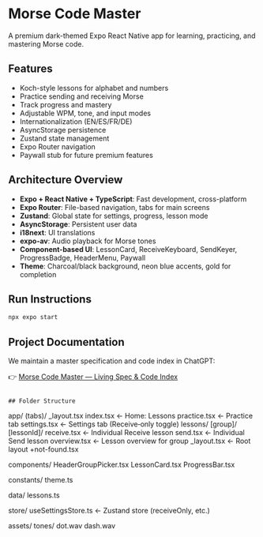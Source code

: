 # Morse Code Master

A premium dark-themed Expo React Native app for learning, practicing, and mastering Morse code.

## Features

- Koch-style lessons for alphabet and numbers
- Practice sending and receiving Morse
- Track progress and mastery
- Adjustable WPM, tone, and input modes
- Internationalization (EN/ES/FR/DE)
- AsyncStorage persistence
- Zustand state management
- Expo Router navigation
- Paywall stub for future premium features

## Architecture Overview

- **Expo + React Native + TypeScript**: Fast development, cross-platform
- **Expo Router**: File-based navigation, tabs for main screens
- **Zustand**: Global state for settings, progress, lesson mode
- **AsyncStorage**: Persistent user data
- **i18next**: UI translations
- **expo-av**: Audio playback for Morse tones
- **Component-based UI**: LessonCard, ReceiveKeyboard, SendKeyer, ProgressBadge, HeaderMenu, Paywall
- **Theme**: Charcoal/black background, neon blue accents, gold for completion

## Run Instructions

```sh
npx expo start
```

## Project Documentation

We maintain a master specification and code index in ChatGPT:

👉 [Morse Code Master — Living Spec & Code Index](https://chat.openai.com/c/68ba2d82c54481918f76e07b99235977)

```

## Folder Structure

```

app/
(tabs)/
\_layout.tsx
index.tsx ← Home: Lessons
practice.tsx ← Practice tab
settings.tsx ← Settings tab (Receive‑only toggle)
lessons/
[group]/
[lessonId]/
receive.tsx ← Individual Receive lesson
send.tsx ← Individual Send lesson
overview.tsx ← Lesson overview for group
\_layout.tsx ← Root layout
+not-found.tsx

components/
HeaderGroupPicker.tsx
LessonCard.tsx
ProgressBar.tsx

constants/
theme.ts

data/
lessons.ts

store/
useSettingsStore.ts ← Zustand store (receiveOnly, etc.)

assets/
tones/
dot.wav
dash.wav

```

```
